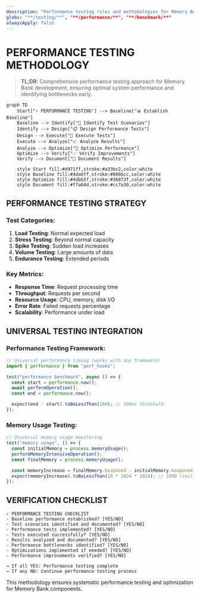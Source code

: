 ```yaml
---
description: "Performance testing rules and methodologies for Memory Bank development"
globs: "**/testing/**", "**/performance/**", "**/benchmark/**"
alwaysApply: false
---
```


# PERFORMANCE TESTING METHODOLOGY

> **TL;DR:** Comprehensive performance testing approach for Memory Bank development, ensuring optimal system performance and identifying bottlenecks early.

```mermaid
graph TD
    Start["⚡ PERFORMANCE TESTING"] --> Baseline["📊 Establish Baseline"]
    Baseline --> Identify["🎯 Identify Test Scenarios"]
    Identify --> Design["📋 Design Performance Tests"]
    Design --> Execute["🚀 Execute Tests"]
    Execute --> Analyze["📈 Analyze Results"]
    Analyze --> Optimize["🔧 Optimize Performance"]
    Optimize --> Verify["✅ Verify Improvements"]
    Verify --> Document["📝 Document Results"]

    style Start fill:#d971ff,stroke:#a33bc2,color:white
    style Baseline fill:#4da6ff,stroke:#0066cc,color:white
    style Optimize fill:#4dbb5f,stroke:#36873f,color:white
    style Document fill:#ffa64d,stroke:#cc7a30,color:white
```

## PERFORMANCE TESTING STRATEGY

### Test Categories:
1. **Load Testing**: Normal expected load
2. **Stress Testing**: Beyond normal capacity
3. **Spike Testing**: Sudden load increases
4. **Volume Testing**: Large amounts of data
5. **Endurance Testing**: Extended periods

### Key Metrics:
- **Response Time**: Request processing time
- **Throughput**: Requests per second
- **Resource Usage**: CPU, memory, disk I/O
- **Error Rate**: Failed requests percentage
- **Scalability**: Performance under load

## UNIVERSAL TESTING INTEGRATION

### Performance Testing Framework:
```javascript
// Universal performance timing (works with any framework)
import { performance } from "perf_hooks";

test("performance benchmark", async () => {
  const start = performance.now();
  await performOperation();
  const end = performance.now();

  expect(end - start).toBeLessThan(100); // 100ms threshold
});
```

### Memory Usage Testing:
```javascript
// Universal memory usage monitoring
test("memory usage", () => {
  const initialMemory = process.memoryUsage();
  performMemoryIntensiveOperation();
  const finalMemory = process.memoryUsage();

  const memoryIncrease = finalMemory.heapUsed - initialMemory.heapUsed;
  expect(memoryIncrease).toBeLessThan(10 * 1024 * 1024); // 10MB limit
});
```

## VERIFICATION CHECKLIST

```
✓ PERFORMANCE TESTING CHECKLIST
- Baseline performance established? [YES/NO]
- Test scenarios identified and documented? [YES/NO]
- Performance tests implemented? [YES/NO]
- Tests executed successfully? [YES/NO]
- Results analyzed and documented? [YES/NO]
- Performance bottlenecks identified? [YES/NO]
- Optimizations implemented if needed? [YES/NO]
- Performance improvements verified? [YES/NO]

→ If all YES: Performance testing complete
→ If any NO: Continue performance testing process
```

This methodology ensures systematic performance testing and optimization for Memory Bank components.